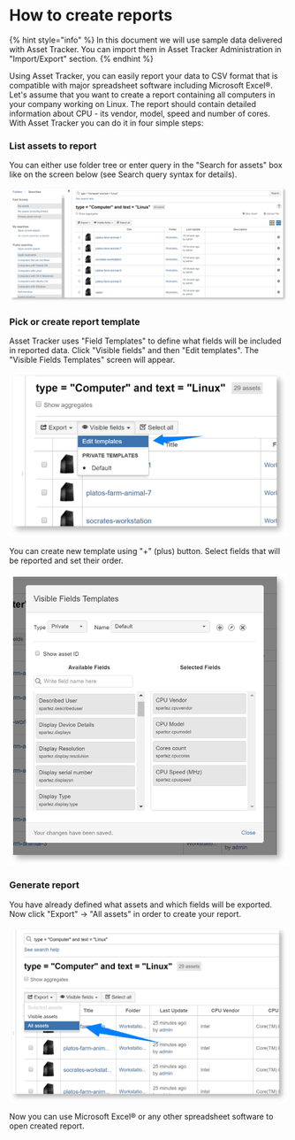 # How to create reports

{% hint style="info" %}
In this document we will use sample data delivered with Asset Tracker. You can import them in Asset Tracker Administration in "Import/Export" section.
{% endhint %}

Using Asset Tracker, you can easily report your data to CSV format that is compatible with major spreadsheet software including Microsoft Excel®.  Let's assume that you want to create a report containing all computers in your company working on Linux. The report should contain detailed information about CPU - its vendor, model, speed and number of cores. With Asset Tracker you can do it in four simple steps:

### List assets to report

You can either use folder tree or enter query in the "Search for assets" box like on the screen below \(see Search query syntax for details\).

![](../.gitbook/assets/image%20%2834%29.png)

### Pick or create report template

Asset Tracker uses  "Field Templates" to define what fields will be included in reported data. Click "Visible fields" and then "Edit templates". The "Visible Fields Templates" screen will appear.

![](../.gitbook/assets/image%20%281%29.png)

You can create new template using "+" \(plus\) button. Select fields that will be reported and set their order.

![](../.gitbook/assets/image%20%2815%29.png)

### Generate report

You have already defined what assets and which fields will be exported. Now click "Export" → "All assets" in order to create your report. 

![](../.gitbook/assets/image%20%2814%29.png)

Now you can use Microsoft Excel® or any other spreadsheet software to open created report.

